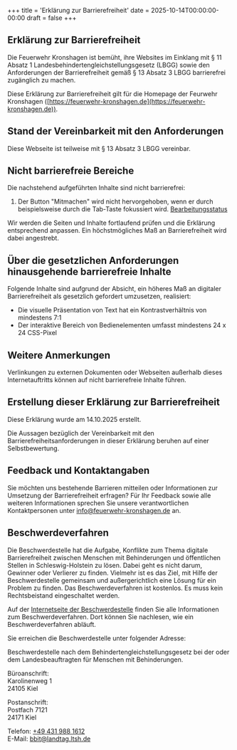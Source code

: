 +++
title = 'Erklärung zur Barrierefreiheit'
date = 2025-10-14T00:00:00-00:00
draft = false
+++

## Erklärung zur Barrierefreiheit

Die Feuerwehr Kronshagen ist bemüht, ihre Websites im Einklang mit § 11 Absatz 1
Landesbehindertengleichstellungsgesetz (LBGG) sowie den Anforderungen der Barrierefreiheit gemäß
§ 13 Absatz 3 LBGG barrierefrei zugänglich zu machen.

Diese Erklärung zur Barrierefreiheit gilt für die Homepage der Feurwehr Kronshagen
([https://feuerwehr-kronshagen.de](https://feuerwehr-kronshagen.de)).

## Stand der Vereinbarkeit mit den Anforderungen

Diese Webseite ist teilweise mit § 13 Absatz 3 LBGG vereinbar.

## Nicht barrierefreie Bereiche

Die nachstehend aufgeführten Inhalte sind nicht barrierefrei:

1. Der Button "Mitmachen" wird nicht hervorgehoben, wenn er durch beispielsweise durch die Tab-Taste fokussiert wird.
   [Bearbeitungsstatus](https://github.com/Feuerwehr-Kronshagen/homepage/issues/105)

Wir werden die Seiten und Inhalte fortlaufend prüfen und die Erklärung entsprechend anpassen.
Ein höchstmögliches Maß an Barrierefreiheit wird dabei angestrebt.

## Über die gesetzlichen Anforderungen hinausgehende barrierefreie Inhalte

Folgende Inhalte sind aufgrund der Absicht, ein höheres Maß an digitaler Barrierefreiheit als gesetzlich gefordert
umzusetzen, realisiert:

- Die visuelle Präsentation von Text hat ein Kontrastverhältnis von mindestens 7:1
- Der interaktive Bereich von Bedienelementen umfasst mindestens 24 x 24 CSS-Pixel

## Weitere Anmerkungen

Verlinkungen zu externen Dokumenten oder Webseiten außerhalb dieses Internetauftritts können auf nicht barrierefreie
Inhalte führen.

## Erstellung dieser Erklärung zur Barrierefreiheit

Diese Erklärung wurde am 14.10.2025 erstellt.

Die Aussagen bezüglich der Vereinbarkeit mit den Barrierefreiheitsanforderungen in dieser Erklärung beruhen auf einer
Selbstbewertung.

## Feedback und Kontaktangaben

Sie möchten uns bestehende Barrieren mitteilen oder Informationen zur Umsetzung der Barrierefreiheit erfragen? Für Ihr
Feedback sowie alle weiteren Informationen sprechen Sie unsere verantwortlichen Kontaktpersonen unter
[info@feuerwehr-kronshagen.de](mailto:info@feuerwehr-kronshagen.de) an.

## Beschwerdeverfahren

Die Beschwerdestelle hat die Aufgabe, Konflikte zum Thema digitale Barrierefreiheit zwischen Menschen mit Behinderungen
und öffentlichen Stellen in Schleswig-Holstein zu lösen. Dabei geht es nicht darum, Gewinner oder Verlierer zu finden.
Vielmehr ist es das Ziel, mit Hilfe der Beschwerdestelle gemeinsam und außergerichtlich eine Lösung für ein Problem zu
finden. Das Beschwerdeverfahren ist kostenlos. Es muss kein Rechtsbeistand eingeschaltet werden.

Auf der [Internetseite der Beschwerdestelle](https://www.inklusion.sh/unsere-aufgaben/beschwerdestelle/) finden Sie alle
Informationen zum Beschwerdeverfahren. Dort können Sie nachlesen, wie ein Beschwerdeverfahren abläuft.

Sie erreichen die Beschwerdestelle unter folgender Adresse:

Beschwerdestelle nach dem Behindertengleichstellungsgesetz bei der oder dem Landesbeauftragten für Menschen mit
Behinderungen.

Büroanschrift:\
Karolinenweg 1\
24105 Kiel

Postanschrift:\
Postfach 7121\
24171 Kiel

Telefon: [+49 431 988 1612](tel:+494319881612)\
E-Mail: [bbit@landtag.ltsh.de](mailto:bbit@landtag.ltsh.de)
